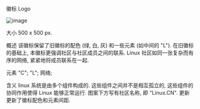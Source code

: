 徽标
Logo


![image](https://raw.githubusercontent.com/kokialoves/logo/master/kokialoves/logo.png)


大小
500 x 500 px.

概述
该徽标保留了旧徽标的配色 (绿, 白, 灰) 和一些元素 (如中间的 "L"). 在旧徽标的基础上, 本徽标更强调社区与社区成员之间的联系. Linux 社区如同一张复杂而有序的网络, 紧紧地将成员联系在一起.

元素
"C"; "L"; 网络; 

含义
linux 系统是由多个组件构成的. 这些组件之间并不是相互孤立的, 这些组件的协同作用使得 Linux 能够正常运行.
图案下方写有社区名称, 即 "Linux.CN".
更新
更新了徽标配色和元素间距.
